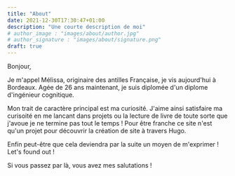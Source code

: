 ```yaml
---
title: "About"
date: 2021-12-30T17:30:47+01:00
description: "Une courte description de moi"
# author_image : "images/about/author.jpg"
# author_signature : "images/about/signature.png"
draft: true
---
```


Bonjour, 

Je m'appel Mélissa, originaire des antilles Française, je vis aujourd'hui à Bordeaux.
Agée de 26 ans maintenant, je suis diplomée d'un diplome d'ingénieur cognitique. 

Mon trait de caractère principal est ma curiosité. J'aime ainsi satisfaire ma curisoité en me lancant dans projets ou la lecture de livre de toute sorte  que j'avoue je ne termine pas tout le temps ! 
Pour être franche ce site n'est qu'un projet pour découvrir la création de site à travers Hugo.

Enfin peut-être que cela deviendra par la suite un moyen de m'exprimer ! Let's found out ! 

Si vous passez par là, vous avez mes salutations ! 